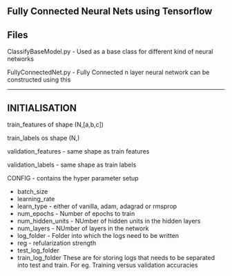 Fully Connected Neural Nets using Tensorflow 
------------------------------------------------------------------------------------------------
Files 
------------------------------------------------------------------------------------------------
ClassifyBaseModel.py - Used as a base class for different kind of neural networks 

FullyConnectedNet.py - Fully Connected n layer neural network can be constructed using this 

------------------------------------------------------------------------------------------------
INITIALISATION 
------------------------------------------------------------------------------------------------
train_features of shape (N,[a,b,c])


train_labels os shape (N,)


validation_features - same shape as train features 


validation_labels - same shape as train labels 


CONFIG - contains the hyper parameter setup 

- batch_size
- learning_rate
- learn_type - either of vanilla, adam, adagrad or rmsprop
- num_epochs - Number of epochs to train 
- num_hidden_units - NUmber of hidden units in the hidden layers 
- num_layers - NUmber of  layers in the network 
- log_folder - Folder into which the logs need to be written
- reg - refularization strength
- test_log_folder 
- train_log_folder
  These are for storing logs  that needs to be separated into
  test and train. For eg. Training versus validation accuracies
